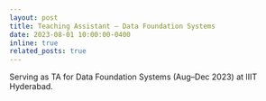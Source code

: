```yaml
---
layout: post
title: Teaching Assistant — Data Foundation Systems
date: 2023-08-01 10:00:00-0400
inline: true
related_posts: true
---
```


Serving as TA for Data Foundation Systems (Aug–Dec 2023) at IIIT Hyderabad.
